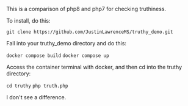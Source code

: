 This is a comparison of php8 and php7 for checking truthiness.

To install, do this:

```git clone https://github.com/JustinLawrenceMS/truthy_demo.git```

Fall into your truthy_demo directory and do this:

```docker compose build```
```docker compose up```

Access the container terminal with docker, and then cd into the truthy directory:

```cd truthy```
```php truth.php```

I don't see a difference.
